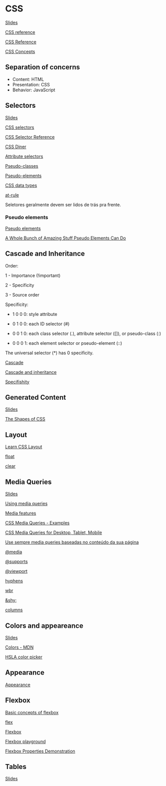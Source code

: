 # CSS

[Slides](https://estelle.github.io/cssmastery)

[CSS reference](https://developer.mozilla.org/en-US/docs/Web/CSS/Reference)

[CSS Reference](https://www.w3schools.com/cssref/)

[CSS Concepts](https://developer.mozilla.org/en-US/docs/Web/CSS/Reference#Concepts)

## Separation of concerns

- Content: HTML
- Presentation: CSS
- Behavior: JavaScript

## Selectors

[Slides](https://estelle.github.io/cssmastery/selectors)

[CSS selectors](https://developer.mozilla.org/en-US/docs/Web/CSS/CSS_Selectors)

[CSS Selector Reference](https://www.w3schools.com/cssref/css_selectors.asp)

[CSS Diner](https://flukeout.github.io/)

[Attribute selectors](https://developer.mozilla.org/en-US/docs/Web/CSS/Attribute_selectors#Syntax)

[Pseudo-classes](https://developer.mozilla.org/en-US/docs/Web/CSS/Pseudo-classes)

[Pseudo-elements](https://developer.mozilla.org/en-US/docs/Web/CSS/Pseudo-elements)

[CSS data types](https://developer.mozilla.org/en-US/docs/Web/CSS/CSS_Types)

[at-rule](https://developer.mozilla.org/en-US/docs/Web/CSS/At-rule)

Seletores geralmente devem ser lidos de trás pra frente.

### Pseudo elements

[Pseudo elements](https://developer.mozilla.org/en-US/docs/Web/CSS/Pseudo-elements)

[A Whole Bunch of Amazing Stuff Pseudo Elements Can Do](https://css-tricks.com/pseudo-element-roundup/)

## Cascade and Inheritance

Order:

1 - Importance (!important)

2 - Specificity

3 - Source order

Specificity:

- 1 0 0 0: style attribute

- 0 1 0 0: each ID selector (#)

- 0 0 1 0: each class selector (.), attribute selector ([]), or pseudo-class (:)

- 0 0 0 1: each element selector or pseudo-element (::)

The universal selector (\*) has 0 specificity.

[Cascade](https://developer.mozilla.org/en-US/docs/Web/CSS/Cascade)

[Cascade and inheritance](https://developer.mozilla.org/en-US/docs/Learn/CSS/Introduction_to_CSS/Cascade_and_inheritance)

[Specifishity](http://specifishity.com/specifishity.pdf)

## Generated Content

[Slides](https://estelle.github.io/cssmastery/generated)

[The Shapes of CSS](https://css-tricks.com/the-shapes-of-css/)

## Layout

[Learn CSS Layout](https://learnlayout.com/)

[float](https://developer.mozilla.org/en-US/docs/Web/CSS/float)

[clear](https://developer.mozilla.org/en-US/docs/Web/CSS/clear)

## Media Queries

[Slides](https://estelle.github.io/cssmastery/media)

[Using media queries](https://developer.mozilla.org/en-US/docs/Web/CSS/Media_Queries/Using_media_queries)

[Media features](https://developer.mozilla.org/en-US/docs/Web/CSS/@media#Media_features)

[CSS Media Queries - Examples](https://www.w3schools.com/css/css3_mediaqueries_ex.asp)

[CSS Media Queries for Desktop, Tablet, Mobile](https://gist.github.com/gokulkrishh/242e68d1ee94ad05f488)

[Use sempre media queries baseadas no conteúdo da sua página](http://sergiolopes.org/media-queries-conteudo/)

[@media](https://developer.mozilla.org/en-US/docs/Web/CSS/@media)

[@supports](https://developer.mozilla.org/en-US/docs/Web/CSS/@supports)

[@viewport](https://developer.mozilla.org/en-US/docs/Web/CSS/@viewport)

[hyphens](https://developer.mozilla.org/en-US/docs/Web/CSS/hyphens)

[wbr](https://developer.mozilla.org/en-US/docs/Web/HTML/Element/wbr)

[\&shy;](https://developer.mozilla.org/en-US/docs/Web/CSS/hyphens#Suggesting_line_break_opportunities)

[columns](https://developer.mozilla.org/en-US/docs/Web/CSS/columns)

## Colors and appeareance

[Slides](https://estelle.github.io/cssmastery/colors)

[Colors - MDN](https://developer.mozilla.org/en-US/docs/Web/CSS/color_value)

[HSLA color picker](http://www.standardista.com/hsla-color-picker/)

## Appearance

[Appearance](https://developer.mozilla.org/en-US/docs/Web/CSS/appearance)

## Flexbox

[Basic concepts of flexbox](https://developer.mozilla.org/en-US/docs/Web/CSS/CSS_Flexible_Box_Layout/Basic_Concepts_of_Flexbox)

[flex](https://developer.mozilla.org/en-US/docs/Web/CSS/flex)

[Flexbox](https://codepen.io/rikstar/post/flexbox)

[Flexbox playground](https://codepen.io/enxaneta/full/adLPwv/)

[Flexbox Properties Demonstration](https://codepen.io/justd/full/yydezN/)

## Tables

[Slides](https://estelle.github.io/cssmastery/tables)
